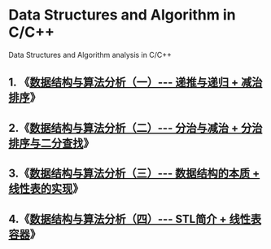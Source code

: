 # Data Structures and Algorithm in C/C++
Data Structures and Algorithm analysis in C/C++

## 1. 《[数据结构与算法分析（一）--- 递推与递归 + 减治排序](https://blog.csdn.net/m0_37621078/article/details/103327986)》

## 2.《[数据结构与算法分析（二）--- 分治与减治 + 分治排序与二分查找](https://blog.csdn.net/m0_37621078/article/details/103468599)》

## 3.《[数据结构与算法分析（三）--- 数据结构的本质 + 线性表的实现](https://blog.csdn.net/m0_37621078/article/details/103527636)》

## 4.《[数据结构与算法分析（四）--- STL简介 + 线性表容器](https://blog.csdn.net/m0_37621078/article/details/103585026)》

